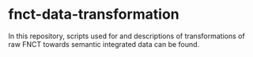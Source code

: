 # fnct-data-transformation
In this repository, scripts used for and descriptions of transformations of raw FNCT towards semantic integrated data can be found.

